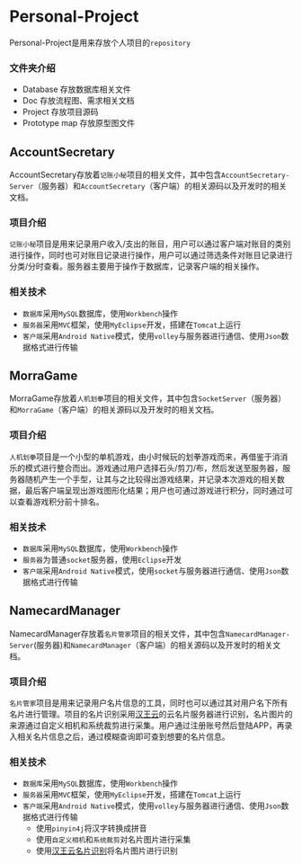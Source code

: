 # Personal-Project
Personal-Project是用来存放个人项目的`repository`
### 文件夹介绍
* Database      存放数据库相关文件
* Doc           存放流程图、需求相关文档
* Project       存放项目源码
* Prototype map 存放原型图文件


## AccountSecretary
AccountSecretary存放着`记账小秘`项目的相关文件，其中包含`AccountSecretary-Server`（服务器）和`AccountSecretary`（客户端）的相关源码以及开发时的相关文档。
### 项目介绍
`记账小秘`项目是用来记录用户收入/支出的账目，用户可以通过客户端对账目的类别进行操作，同时也可对账目记录进行操作，用户可以通过筛选条件对账目记录进行分类/分时查看。服务器主要用于操作于数据库，记录客户端的相关操作。
### 相关技术
* `数据库`采用`MySQL`数据库，使用`Workbench`操作
* `服务器`采用`MVC`框架，使用`MyEclipse`开发，搭建在`Tomcat`上运行
* `客户端`采用`Android Native`模式，使用`volley`与服务器进行通信、使用`Json`数据格式进行传输


## MorraGame
MorraGame存放着`人机划拳`项目的相关文件，其中包含`SocketServer`（服务器）和`MorraGame`（客户端）的相关源码以及开发时的相关文档。
### 项目介绍
`人机划拳`项目是一个小型的单机游戏，由小时候玩的划拳游戏而来，再借鉴于消消乐的模式进行整合而出。游戏通过用户选择石头/剪刀/布，然后发送至服务器，服务器随机产生一个手型，让其与之比较得出游戏结果，并记录本次游戏的相关数据，最后客户端呈现出游戏图形化结果；用户也可通过游戏进行积分，同时通过可以查看游戏积分前十排名。
### 相关技术
* `数据库`采用`MySQL`数据库，使用`Workbench`操作
* `服务器`为普通`socket`服务器，使用`Eclipse`开发
* `客户端`采用`Android Native`模式，使用`socket`与服务器进行通信、使用`Json`数据格式进行传输


## NamecardManager
NamecardManager存放着`名片管家`项目的相关文件，其中包含`NamecardManager-Server`(服务器)和`NamecardManager`（客户端）的相关源码以及开发时的相关文档。
### 项目介绍
`名片管家`项目是用来记录用户名片信息的工具，同时也可以通过其对用户名下所有名片进行管理。项目的名片识别采用[汉王云](http://developer.hanvon.com/)的云名片服务器进行识别，名片图片的来源通过自定义相机和系统裁剪进行采集。用户通过注册账号然后登陆APP，再录入相关名片信息之后，通过模糊查询即可查到想要的名片信息。
### 相关技术
* `数据库`采用`MySQL`数据库，使用`Workbench`操作
* `服务器`采用`MVC`框架，使用`MyEclipse`开发，搭建在`Tomcat`上运行
* `客户端`采用`Android Native`模式，使用`volley`与服务器进行通信、使用`Json`数据格式进行传输
	* 使用`pinyin4j`将汉字转换成拼音
	* 使用`自定义相机`和`系统裁剪`对名片图片进行采集
	* 使用[汉王云名片识别](http://developer.hanvon.com/card/toCard.do)将名片图片进行识别
